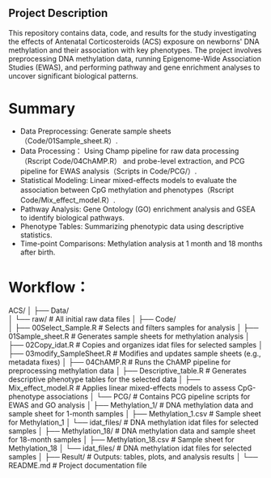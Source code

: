 ## Project Description

This repository contains data, code, and results for the study investigating the effects of Antenatal Corticosteroids (ACS) exposure on newborns' DNA methylation and their association with key phenotypes. The project involves preprocessing DNA methylation data, running Epigenome-Wide Association Studies (EWAS), and performing pathway and gene enrichment analyses to uncover significant biological patterns.

# Summary
-  Data Preprocessing: Generate sample sheets（Code/01Sample_sheet.R）.
-  Data Processing： Using Champ pipeline for raw data processing （Rscript Code/04ChAMP.R） and probe-level extraction, and PCG pipeline for EWAS analysis（Scripts in Code/PCG/）.
-  Statistical Modeling: Linear mixed-effects models to evaluate the association between CpG methylation and phenotypes（Rscript Code/Mix_effect_model.R）.
-  Pathway Analysis: Gene Ontology (GO) enrichment analysis and GSEA to identify biological pathways.
-  Phenotype Tables: Summarizing phenotypic data using descriptive statistics.
-  Time-point Comparisons: Methylation analysis at 1 month and 18 months after birth.


# Workflow：
ACS/
│
├── Data/  
│   └── raw/                   # All initial raw data files
│
├── Code/  
│   ├── 00Select_Sample.R      # Selects and filters samples for analysis
│   ├── 01Sample_sheet.R       # Generates sample sheets for methylation analysis
│   ├── 02Copy_idat.R          # Copies and organizes idat files for selected samples
│   ├── 03modify_SampleSheet.R # Modifies and updates sample sheets (e.g., metadata fixes)
│   ├── 04ChAMP.R              # Runs the ChAMP pipeline for preprocessing methylation data
│   ├── Descriptive_table.R    # Generates descriptive phenotype tables for the selected data
│   ├── Mix_effect_model.R     # Applies linear mixed-effects models to assess CpG-phenotype associations
│   └── PCG/                   # Contains PCG pipeline scripts for EWAS and GO analysis
│
├── Methylation_1/             # DNA methylation data and sample sheet for 1-month samples
│   ├── Methylation_1.csv      # Sample sheet for Methylation_1
│   └── idat_files/            # DNA methylation idat files for selected samples
│
├── Methylation_18/            # DNA methylation data and sample sheet for 18-month samples
│   ├── Methylation_18.csv     # Sample sheet for Methylation_18
│   └── idat_files/            # DNA methylation idat files for selected samples
│
├── Result/                    # Outputs: tables, plots, and analysis results
│
└── README.md                  # Project documentation file
